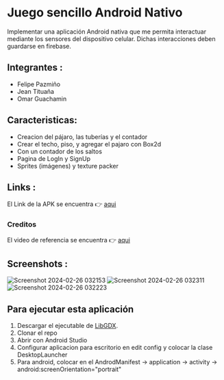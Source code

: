 # Juego sencillo Android Nativo

Implementar una aplicación Android nativa que me permita interactuar mediante los sensores del dispositivo celular. Dichas interacciones deben guardarse en firebase.<br>

## Integrantes :

<ul>
<li>Felipe Pazmiño</li>
<li>Jean Tituaña</li>
<li>Omar Guachamin</li>
</ul>

## Caracteristicas:

<ul>
<li>Creacion del pájaro, las tuberías y el contador</li>
<li>Crear el techo, piso, y agregar el pajaro con Box2d</li>
<li>Con un contador de los saltos</li>
<li>Pagina de LogIn y SignUp</li>
<li>Sprites (imágenes) y texture packer</li>

</ul>

## Links :

El Link de la APK se encuentra 👉 <a href="https://drive.google.com/file/d/1zdJmLNoYc2M1MknEZRIMwWR7wxFsDuA5/view?usp=drive_link">aqui</a>

### Creditos
El video de referencia se encuentra 👉 <a href="https://youtu.be/N8PnhYDs2-M?si=YgB8r-rwY01CdVDp">aqui</a>

## Screenshots :

![Screenshot 2024-02-26 032153](https://github.com/Feliandres/Juego_nativo_android/assets/74752987/4f638189-86b6-4354-b786-6ddaf09efba7)
![Screenshot 2024-02-26 032311](https://github.com/Feliandres/Juego_nativo_android/assets/74752987/8d34bb70-9d98-43af-b896-cf465b8e2253)
![Screenshot 2024-02-26 032223](https://github.com/Feliandres/Juego_nativo_android/assets/74752987/385ea657-3cef-4ec8-b880-4125a3ba6fcd)

## Para ejecutar esta aplicación

<ol>
<li>Descargar el ejecutable de <a href ="https://libgdx.com/">LibGDX</a>.</li>
<li>Clonar el repo</li>
<li>Abrir con Android Studio</b></li>
<li>Configurar aplicacion para escritorio en edit config y colocar la clase DesktopLauncher</b></li>
<li>Para android, colocar en el AndrodManifest -> application -> activity -> android:screenOrientation="portrait" </b></li>

</ol>
